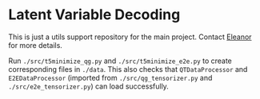 # Latent Variable Decoding

This is just a utils support repository for the main project.
Contact [Eleanor](https://www.elejiang.me/) for more details.

Run `./src/t5minimize_qg.py` and `./src/t5minimize_e2e.py` to create corresponding files in `./data`.
This also checks that `QTDataProcessor` and `E2EDataProcessor` (imported from `./src/qg_tensorizer.py` and `./src/e2e_tensorizer.py`) can load successfully.
